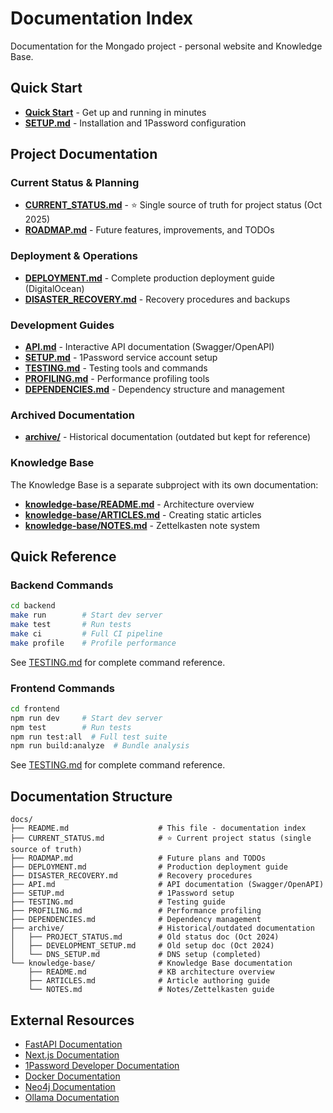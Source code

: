 # Documentation Index

Documentation for the Mongado project - personal website and Knowledge Base.

## Quick Start

- **[Quick Start](../README.md)** - Get up and running in minutes
- **[SETUP.md](SETUP.md)** - Installation and 1Password configuration

## Project Documentation

### Current Status & Planning

- **[CURRENT_STATUS.md](CURRENT_STATUS.md)** - ⭐ Single source of truth for project status (Oct 2025)
- **[ROADMAP.md](ROADMAP.md)** - Future features, improvements, and TODOs

### Deployment & Operations

- **[DEPLOYMENT.md](DEPLOYMENT.md)** - Complete production deployment guide (DigitalOcean)
- **[DISASTER_RECOVERY.md](DISASTER_RECOVERY.md)** - Recovery procedures and backups

### Development Guides

- **[API.md](API.md)** - Interactive API documentation (Swagger/OpenAPI)
- **[SETUP.md](SETUP.md)** - 1Password service account setup
- **[TESTING.md](TESTING.md)** - Testing tools and commands
- **[PROFILING.md](PROFILING.md)** - Performance profiling tools
- **[DEPENDENCIES.md](DEPENDENCIES.md)** - Dependency structure and management

### Archived Documentation

- **[archive/](archive/)** - Historical documentation (outdated but kept for reference)

### Knowledge Base

The Knowledge Base is a separate subproject with its own documentation:

- **[knowledge-base/README.md](knowledge-base/README.md)** - Architecture overview
- **[knowledge-base/ARTICLES.md](knowledge-base/ARTICLES.md)** - Creating static articles
- **[knowledge-base/NOTES.md](knowledge-base/NOTES.md)** - Zettelkasten note system

## Quick Reference

### Backend Commands

```bash
cd backend
make run        # Start dev server
make test       # Run tests
make ci         # Full CI pipeline
make profile    # Profile performance
```

See [TESTING.md](TESTING.md) for complete command reference.

### Frontend Commands

```bash
cd frontend
npm run dev     # Start dev server
npm test        # Run tests
npm run test:all  # Full test suite
npm run build:analyze  # Bundle analysis
```

See [TESTING.md](TESTING.md) for complete command reference.

## Documentation Structure

```
docs/
├── README.md                    # This file - documentation index
├── CURRENT_STATUS.md            # ⭐ Current project status (single source of truth)
├── ROADMAP.md                   # Future plans and TODOs
├── DEPLOYMENT.md                # Production deployment guide
├── DISASTER_RECOVERY.md         # Recovery procedures
├── API.md                       # API documentation (Swagger/OpenAPI)
├── SETUP.md                     # 1Password setup
├── TESTING.md                   # Testing guide
├── PROFILING.md                 # Performance profiling
├── DEPENDENCIES.md              # Dependency management
├── archive/                     # Historical/outdated documentation
│   ├── PROJECT_STATUS.md        # Old status doc (Oct 2024)
│   ├── DEVELOPMENT_SETUP.md     # Old setup doc (Oct 2024)
│   └── DNS_SETUP.md             # DNS setup (completed)
└── knowledge-base/              # Knowledge Base documentation
    ├── README.md                # KB architecture overview
    ├── ARTICLES.md              # Article authoring guide
    └── NOTES.md                 # Notes/Zettelkasten guide
```

## External Resources

- [FastAPI Documentation](https://fastapi.tiangolo.com/)
- [Next.js Documentation](https://nextjs.org/docs)
- [1Password Developer Documentation](https://developer.1password.com/)
- [Docker Documentation](https://docs.docker.com/)
- [Neo4j Documentation](https://neo4j.com/docs/)
- [Ollama Documentation](https://ollama.ai/)
